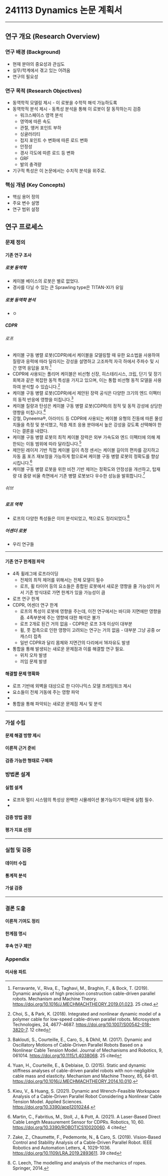 # 241113 Dynamics 논문 계획서
---

## 연구 개요 (Research Overview)
### 연구 배경 (Background)
<!-- 이 연구를 시작하게 된 배경과 동기를 설명 -->
- 현재 분야의 중요성과 관심도
- 실무/학계에서 겪고 있는 어려움
- 연구의 필요성

### 연구 목적 (Research Objectives)
<!-- 이 연구를 통해 달성하고자 하는 구체적인 목표 -->
- 동역학적 모델링 제시 - 이 로봇을 수학적 해석 가능하도록
- 동역학적 분석 제시 - 동특성 분석을 통해 이 로봇이 잘 동작하는지 검증
  - 워크스페이스 영역 분석
  - 영역에 따른 속도
  - 관절, 앵커 포인트 부하
  - 싱귤러리티
  - 접지 포인트 수 변화에 따른 로드 변화
  - 안정성
  - 경사 각도에 따른 로드 등 변화
  - GRF
  - 발의 충격량
- 기구적 특성은 이 논문에서는 수치적 분석을 위주로.

### 핵심 개념 (Key Concepts)
<!-- 연구에서 다루는 주요 개념과 용어 정의 -->
- 핵심 용어 정의
- 주요 변수 설명
- 연구 범위 설정
 
## 연구 프로세스
### 문제 정의
#### 기존 연구 조사
##### 로봇 동역학
<!-- 선행 연구들의 주요 발견, 방법론을 체계적으로 검토하여 현재 학문적 위치 파악 -->
- 케이블 베이스의 로봇은 별로 없었다.
- 경사를 다닐 수 있는 큰 Sprawling type은 TITAN-XI가 유일

##### 로봇 동역학 분석
- ㅇ
  
##### CDPR
###### 로프
- 케이블 구동 병렬 로봇(CDPR)에서 케이블을 모델링할 때 유한 요소법을 사용하여 질량과 응력에 따라 달라지는 강성을 설명하고 고조파적 자극 하에서 주파수 및 시간 영역 응답을 포착.[^Ferravante2019]
- CDPR에 사용되는 폴리머 케이블은 비선형 신장, 히스테리시스, 크립, 단기 및 장기 회복과 같은 복잡한 동적 특성을 가지고 있으며, 이는 통합 비선형 동적 모델을 사용하여 분석할 수 있습니다.[^Choi2018]
- 케이블 구동 병렬 로봇(CDPR)에서 제안된 장력 공식은 다양한 크기의 엔드 이펙터의 동적 반응에 영향을 미칩니다.[^Baklouti2017]
- 케이블 질량과 탄성은 케이블 구동 병렬 로봇(CDPR)의 정적 및 동적 강성에 상당한 영향을 미칩니다.[^Yuan2014]
- 강철, Dyneema®, 아라미드 등 CDPR에 사용되는 케이블 유형의 진동에 따른 물성치들을 측정 및 분석했고, 적층 제조 응용 분야에서 높은 강성을 갖도록 선택해야 한다는 결론을 내렸다.
- 케이블 구동 병렬 로봇의 최적 케이블 장력은 외부 가속도와 엔드 이펙터에 의해 제한되는 이동 범위에 따라 달라집니다.[^Kieu2021]
- 제안된 레이저 기반 직접 케이블 길이 측정 센서는 케이블 길이의 편차를 감지하고 자동 홈 포즈 재보정을 가능하게 함으로써 케이블 구동 병렬 로봇의 정확도를 향상시킵니다.[^Martin2021]
- 케이블 구동 병렬 로봇을 위한 비전 기반 제어는 정확도와 안정성을 개선하고, 탑재량 대 중량 비율 측면에서 기존 병렬 로봇보다 우수한 성능을 발휘합니다.[^Zake2019]

###### 쉬브


##### 로프 역학
- 로프의 다양한 특성들은 이미 분석되었고, 책으로도 정리되었다.[^rope_handbook]

##### 어센더 로봇
- 우리 연구들
---

#### 기존 연구 한계점 파악
<!-- 기존 연구들의 미흡한 점(gap)과 추가 연구가 필요한 영역을 식별 -->
- 4족 휠레그에 로프라이딩 
  - 전체의 최적 제어를 위해서는 전체 모델이 필수
  - 로프, 휠 타이어 등의 요소들은 종합된 로봇에서 새로운 영향을 줄 가능성이 커서 기존 방식대로 가면 한계가 있을 가능성이 큼
- 로프 연구 한계
- CDPR, 어센더 연구 한계
  - 로프의 특성이 로봇에 영향을 주는데, 이전 연구에서는 바디와 지면에만 영향을 줌. 4족부분에 주는 영향에 대한 해석은 불가
  - 로프 2개로 된건 거의 없음 - CDPR은 로프 3개 이상이 대부분
  - 휠, 풋 접촉으로 인한 영향이 고려되는 연구는 거의 없음 - 대부분 그냥 공중 or 캐스터 접촉
  - 일반 CDPR과 달리 몸체와 지면간의 다리에서 16자유도 발생
- 통합을 통해 발생되는 새로운 문제점과 이를 해결할 연구 필요.
  - 위치 오차 발생
  - 끼임 문제 발생

#### 해결할 문제 명확화
<!-- 연구를 통해 해결하고자 하는 구체적인 문제와 목표를 명확히 설정 -->
- 로프 기반에 외벽을 대상으로 한 다이나믹스 모델 프레임워크 제시
- 요소들이 전체 거동에 주는 영향 파악
- 
- 통합을 통해 파악되는 새로운 문제점 제시 및 분석
---

### 가설 수립
#### 문제 해결 방향 제시
<!-- 파악된 문제를 해결하기 위한 핵심 아이디어와 접근 방식을 제안 -->
#### 이론적 근거 준비
<!-- 제안된 해결 방안의 타당성을 뒷받침할 이론적 배경과 논리를 구축 -->
#### 검증 가능한 형태로 구체화
<!-- 이론적 가설을 측정 가능한 형태의 구체적인 연구 가설로 변환 -->

### 방법론 설계
#### 실험 설계
<!-- 가설을 검증하기 위한 구체적인 실험 절차와 조건을 설계 -->
- 로프와 멀티 시스템의 특성상 완벽한 시뮬레이션 불가능이기 때문에 실험 필수.
- 
#### 검증 방법 결정
<!-- 데이터 수집 및 분석에 사용될 구체적인 방법과 도구를 선정 -->
#### 평가 지표 선정
<!-- 연구 결과의 성공 여부를 판단할 수 있는 객관적인 평가 기준 설정 -->

---

### 실험 및 검증
#### 데이터 수집
<!-- 설계된 실험 계획에 따라 필요한 데이터를 체계적으로 수집 -->
#### 통계적 분석
<!-- 수집된 데이터를 통계적 기법을 활용하여 객관적으로 분석 -->
#### 가설 검증
<!-- 분석 결과를 바탕으로 초기 설정한 연구 가설의 타당성을 검증 -->

---

### 결론 도출
#### 이론적 기여도 정리
<!-- 연구 결과가 학문 분야에 제공하는 새로운 통찰과 가치를 정리 -->
#### 한계점 명시
<!-- 연구의 제한사항과 보완이 필요한 부분을 객관적으로 제시 -->
#### 후속 연구 제안
<!-- 현재 연구를 바탕으로 향후 진행될 수 있는 추가 연구 방향 제시 -->

### Appendix
#### 미사용 파트


<!--
<img src="./example.png" width="300" height="200" alt="이미지 설명">
<img src="./example.png" alt="이미지 설명">
-->


[^LX]: https://www.b2bzincatalog.com/digital/catalog/specin/
[^rope_handbook]: C. Leech, The modelling and analysis of the mechanics of ropes. Springer, 2014.
[^Ferravante2019]: Ferravante, V., Riva, E., Taghavi, M., Braghin, F., & Bock, T. (2019). Dynamic analysis of high precision construction cable-driven parallel robots. Mechanism and Machine Theory. https://doi.org/10.1016/J.MECHMACHTHEORY.2019.01.023. 25 cited.

[^Choi2018]: Choi, S., & Park, K. (2018). Integrated and nonlinear dynamic model of a polymer cable for low-speed cable-driven parallel robots. Microsystem Technologies, 24, 4677-4687. https://doi.org/10.1007/S00542-018-3820-7. 12 cited

[^Baklouti2017]: Baklouti, S., Courteille, E., Caro, S., & Dkhil, M. (2017). Dynamic and Oscillatory Motions of Cable-Driven Parallel Robots Based on a Nonlinear Cable Tension Model. Journal of Mechanisms and Robotics, 9, 061014. https://doi.org/10.1115/1.4038068. 25 cited

[^Yuan2014]: Yuan, H., Courteille, E., & Deblaise, D. (2015). Static and dynamic stiffness analyses of cable-driven parallel robots with non-negligible cable mass and elasticity. Mechanism and Machine Theory, 85, 64-81. https://doi.org/10.1016/J.MECHMACHTHEORY.2014.10.010.

[^Gueners2021]:Gueners, D., Bouzgarrou, B., & Chanal, H. (2021). Cable Behavior Influence on Cable-Driven Parallel Robots Vibrations: Experimental Characterization and Simulation. Journal of Mechanisms and Robotics, 1-54. https://doi.org/10.1115/1.4049978. 6 cited.

[^Zarebidoki2021]: Zarebidoki, M., Dhupia, J., & Xu, W. (2022). A Review of Cable-Driven Parallel Robots: Typical Configurations, Analysis Techniques, and Control Methods. IEEE Robotics & Automation Magazine, 29, 89-106. https://doi.org/10.1109/MRA.2021.3138387. 8 cited

[^Kieu2021]: Kieu, V., & Huang, S. (2021). Dynamic and Wrench-Feasible Workspace Analysis of a Cable-Driven Parallel Robot Considering a Nonlinear Cable Tension Model. Applied Sciences. https://doi.org/10.3390/app12010244.

[^Baklouti2019]:Baklouti, S., Courteille, E., Lemoine, P., & Caro, S. (2019). Vibration reduction of Cable-Driven Parallel Robots through elasto-dynamic model-based control. Mechanism and Machine Theory. https://doi.org/10.1016/J.MECHMACHTHEORY.2019.05.001.15 cited.

[^Martin2021]: Martin, C., Fabritius, M., Stoll, J., & Pott, A. (2021). A Laser-Based Direct Cable Length Measurement Sensor for CDPRs. Robotics, 10, 60. https://doi.org/10.3390/ROBOTICS10020060. 4 cited

[^Zake2019]: Zake, Z., Chaumette, F., Pedemonte, N., & Caro, S. (2019). Vision-Based Control and Stability Analysis of a Cable-Driven Parallel Robot. IEEE Robotics and Automation Letters, 4, 1029-1036. https://doi.org/10.1109/LRA.2019.2893611. 39 cited